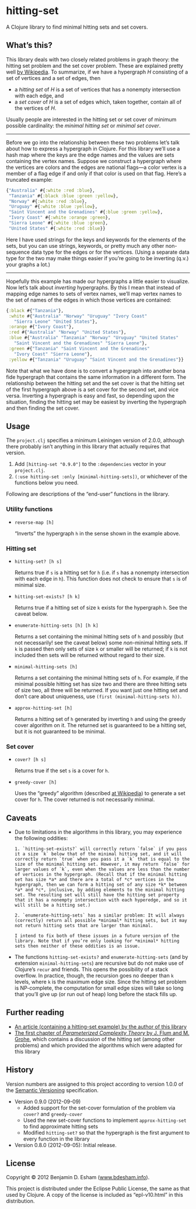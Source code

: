 # hitting-set

A Clojure library to find minimal hitting sets and set covers.

## What’s this?

This library deals with two closely related problems in graph theory: the hitting set problem and the set cover problem. These are explained pretty well [by Wikipedia](https://secure.wikimedia.org/wikipedia/en/wiki/Set_cover_problem). To summarize, if we have a hypergraph *H* consisting of a set of vertices and a set of edges, then

* a *hitting set* of *H* is a set of vertices that has a nonempty intersection with each edge, and
* a *set cover* of *H* is a set of edges which, taken together, contain all of the vertices of *H*.

Usually people are interested in the hitting set or set cover of minimum possible cardinality: the *minimal hitting set* or *minimal set cover*.

---

Before we go into the relationship between these two problems let’s talk about how to express a hypergraph in Clojure. For this library we’ll use a hash map where the keys are the edge names and the values are sets containing the vertex names. Suppose we construct a hypergraph where the vertices are colors and the edges are national flags—a color vertex is a member of a flag edge if and only if that color is used on that flag. Here’s a truncated example:

```clj
{"Australia" #{:white :red :blue},
 "Tanzania" #{:black :blue :green :yellow},
 "Norway" #{:white :red :blue},
 "Uruguay" #{:white :blue :yellow},
 "Saint Vincent and the Grenadines" #{:blue :green :yellow},
 "Ivory Coast" #{:white :orange :green},
 "Sierra Leone" #{:white :blue :green},
 "United States" #{:white :red :blue}}
```

Here I have used strings for the keys and keywords for the elements of the sets, but you can use strings, keywords, or pretty much any other non-sequence data type for the edges or for the vertices. (Using a separate data type for the two may make things easier if you’re going to be inverting (q.v.) your graphs a lot.)

---

Hopefully this example has made our hypergraphs a little easier to visualize. Now let’s talk about *inverting* hypergraphs. By this I mean that instead of mapping edge names to sets of vertex names, we’ll map vertex names to the set of names of the edges in which those vertices are contained:

```clj
{:black #{"Tanzania"},
 :white #{"Australia" "Norway" "Uruguay" "Ivory Coast"
   "Sierra Leone" "United States"},
 :orange #{"Ivory Coast"},
 :red #{"Australia" "Norway" "United States"},
 :blue #{"Australia" "Tanzania" "Norway" "Uruguay" "United States"
   "Saint Vincent and the Grenadines" "Sierra Leone"},
 :green #{"Tanzania" "Saint Vincent and the Grenadines"
   "Ivory Coast" "Sierra Leone"},
 :yellow #{"Tanzania" "Uruguay" "Saint Vincent and the Grenadines"}}
```

Note that what we have done is to convert a hypergraph into another bona fide hypergraph that contains the same information in a different form. The relationship between the hitting set and the set cover is that the hitting set of the first hypergraph above is a set cover for the second set, and vice versa. Inverting a hypergraph is easy and fast, so depending upon the situation, finding the hitting set may be easiest by inverting the hypergraph and then finding the set cover.

## Usage

The `project.clj` specifies a minimum Leiningen version of 2.0.0, although there probably isn’t anything in this library that actually requires that version.

1. Add `[hitting-set "0.9.0"]` to the `:dependencies` vector in your `project.clj`.
2. `(:use hitting-set :only [minimal-hitting-sets])`, or whichever of the functions below you need.

Following are descriptions of the “end-user” functions in the library.

### Utility functions

* `reverse-map [h]`

    “Inverts” the hypergraph `h` in the sense shown in the example above.

### Hitting set

* `hitting-set? [h s]`

    Returns true if `s` is a hitting set for `h` (i.e. if `s` has a nonempty intersection with each edge in `h`). This function does not check to ensure that `s` is of minimal size.

* `hitting-set-exists? [h k]`

    Returns true if a hitting set of size `k` exists for the hypergraph `h`. See the caveat below.

* `enumerate-hitting-sets [h] [h k]`

    Returns a set containing the minimal hitting sets of `h` and possibly (but not necessarily! see the caveat below) some *non*-minimal hitting sets. If `k` is passed then only sets of size `k` or smaller will be returned; if `k` is not included then sets will be returned without regard to their size.

* `minimal-hitting-sets [h]`

    Returns a set containing the minimal hitting sets of `h`. For example, if the minimal possible hitting set has size two and there are three hitting sets of size two, all three will be returned. If you want just one hitting set and don’t care about uniqueness, use `(first (minimal-hitting-sets h))`.

* `approx-hitting-set [h]`

    Returns a hitting set of `h` generated by inverting `h` and using the greedy cover algorithm on it. The returned set is guaranteed to be a hitting set, but it is not guaranteed to be minimal.

### Set cover

* `cover? [h s]`

    Returns true if the set `s` is a cover for `h`.

* `greedy-cover [h]`

    Uses the “greedy” algorithm (described [at Wikipedia](http://en.wikipedia.org/wiki/Set_cover_problem#Greedy_algorithm)) to generate a set cover for `h`. The cover returned is not necessarily minimal.

## Caveats

* Due to limitations in the algorithms in this library, you may experience the following oddities:

      1. `hitting-set-exists?` will correctly return `false` if you pass it a size `k` below that of the minimal hitting set, and it will correctly return `true` when you pass it a `k` that is equal to the size of the minimal hitting set. However, it may return `false` for larger values of `k`, even when the values are less than the number of vertices in the hypergraph. (Recall that if the minimal hitting set has size *a* and there are a total of *c* vertices in the hypergraph, then we can form a hitting set of any size *k* between *a* and *c*, inclusive, by adding elements to the minimal hitting set. The resulting set will still have the hitting set property that it has a nonempty intersection with each hyperedge, and so it will still be a hitting set.)

      2. `enumerate-hitting-sets` has a similar problem: It will always (correctly) return all possible *minimal* hitting sets, but it may not return hitting sets that are larger than minimal.

      I intend to fix both of these issues in a future version of the library. Note that if you’re only looking for *minimal* hitting sets then neither of these oddities is an issue.

* The functions `hitting-set-exists?` and `enumerate-hitting-sets` (and by extension `minimal-hitting-sets`) are recursive but do not make use of Clojure’s `recur` and friends. This opens the possibility of a stack overflow. In practice, though, the recursion goes no deeper than `k` levels, where `k` is the maximum edge size. Since the hitting set problem is NP-complete, the computation for small edge sizes will take so long that you’ll give up (or run out of heap) long before the stack fills up.

## Further reading

* [An article (containing a hitting-set example) by the author of this library](http://www.bdesham.info/2012/09/olympic-colors)
* [The first chapter of *Parameterized Complexity Theory* by J. Flum and M. Grohe](http://www2.informatik.hu-berlin.de/~grohe/pub/pkbuch-chap1.pdf), which contains a discussion of the hitting set (among other problems) and which provided the algorithms which were adapted for this library

## History

Version numbers are assigned to this project according to version 1.0.0 of the [Semantic Versioning](http://semver.org/) specification.

* Version 0.9.0 (2012-09-09)
  - Added support for the set-cover formulation of the problem via `cover?` and `greedy-cover`
  - Used the new set-cover functions to implement `approx-hitting-set` to find approximate hitting sets
  - Modified `hitting-set?` so that the hypergraph is the first argument to every function in the library
* Version 0.8.0 (2012-09-05): Initial release.

## License

Copyright © 2012 Benjamin D. Esham (www.bdesham.info).

This project is distributed under the Eclipse Public License, the same as that used by Clojure. A copy of the license is included as “epl-v10.html” in this distribution.

